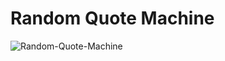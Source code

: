 # Random Quote Machine

![Random-Quote-Machine](https://user-images.githubusercontent.com/104868843/210418329-f866c408-9908-400f-a63a-0732c62847c1.png)

